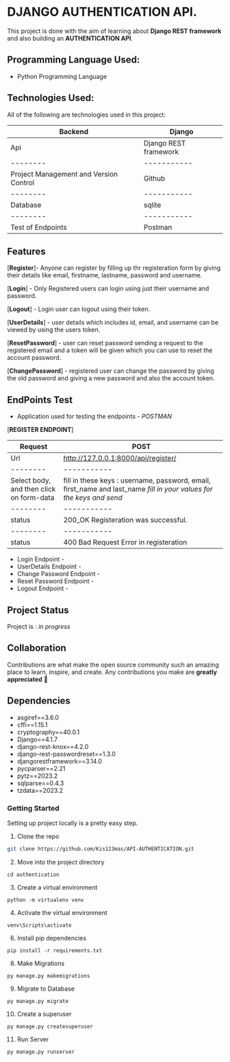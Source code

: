# DJANGO AUTHENTICATION API.
This project is done with the aim of learning about **Django REST framework** and also building an **AUTHENTICATION API**.

## Programming Language Used:
* Python Programming Language

## Technologies Used:
All of the following are technologies used in this project:

| Backend | Django |
| -------- | ----------- |
| Api | Django REST framework |
| -------- | ----------- |
| Project Management and Version Control | Github |
| -------- | ----------- |
| Database | sqlite |
| -------- | ----------- |
| Test of Endpoints | Postman |

## Features
[__Register__]- Anyone can register by filling up thr registeration form by giving their details like email, firstname, lastname, password and username.

[__Login__] - Only Registered users can login using just their username and password.

[__Logout__] - Login user can logout using their token.

[__UserDetails__] - user details which includes id, email, and username can be viewed by using the users token.

[__ResetPassword__] - user can reset password sending a request to the registered email and a token will be given which you can use to reset the account password.

[__ChangePassword__] - registered user can change the password by giving the old password and giving a new password and also the account token.


## EndPoints Test
* Application used for testing the endpoints - *POSTMAN*

[__REGISTER ENDPOINT__]

| Request | POST |
| -------- | ----------- |
| Url | http://127.0.0.1:8000/api/register/ |
| -------- | ----------- |
| Select body, and then click on form-data | fill in these keys  : username, password, email, first_name and last_name *fill in your values for the keys and send* |
| -------- | ----------- |
| status | 200_OK  Registeration was successful.|
| -------- | ----------- |
| status | 400 Bad Request Error in registeration |





* Login Endpoint - 
* UserDetails Endpoint - 
* Change Password Endpoint - 
* Reset Password Endpoint - 
* Logout Endpoint - 

## Project Status
Project is : *in progress*

## Collaboration 
Contributions are what make the open source community such an amazing place to learn, inspire, and create. Any contributions you make are **greatly appreciated** 🤝

## Dependencies
* asgiref==3.6.0
* cffi==1.15.1
* cryptography==40.0.1
* Django==4.1.7
* django-rest-knox==4.2.0
* django-rest-passwordreset==1.3.0
* djangorestframework==3.14.0     
* pycparser==2.21
* pytz==2023.2
* sqlparse==0.4.3
* tzdata==2023.2
### Getting Started
Setting up project locally is a pretty easy step.

1. Clone the repo
  ```sh
  git clone https://github.com/Kis123mas/API-AUTHENTICATION.git
  ```
2. Move into the project directory
  ```
  cd authentication
  ```
3. Create a virtual environment
  ```
  python -m virtualenv venv 
  ```
4. Activate the virtual environment
  ```
  venv\Scripts\activate
  ```
6. Install pip dependencies
  ```
  pip install -r requirements.txt
  ```
8. Make Migrations
  ```
  py manage.py makemigrations
  ```
9. Migrate to Database
  ```
  py manage.py migrate
  ```
10. Create a superuser
   ```
   py manage.py createsuperuser
   ```
11. Run Server
   ```
   py manage.py runserver
   ```

<br/>
